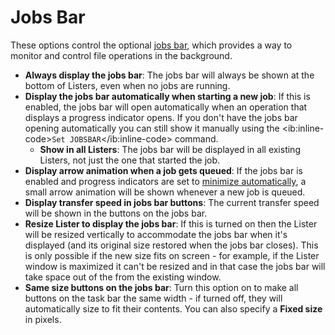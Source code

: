 # Jobs Bar

These options control the optional [jobs bar](/Manual/file_operations/copying_moving_and_deleting_files/the_jobs_bar.md), which provides a way to monitor and control file operations in the background.

- **Always display the jobs bar**: The jobs bar will always be shown at the bottom of Listers, even when no jobs are running.
- **Display the jobs bar automatically when starting a new job**: If this is enabled, the jobs bar will open automatically when an operation that displays a progress indicator opens. If you don't have the jobs bar opening automatically you can still show it manually using the \<ib:inline-code\>`Set JOBSBAR`\</ib:inline-code\> command.
  - **Show in all Listers**: The jobs bar will be displayed in all existing Listers, not just the one that started the job.
- **Display arrow animation when a job gets queued**: If the jobs bar is enabled and progress indicators are set to [minimize automatically](../progress_indicators/RAEDME.md), a small arrow animation will be shown whenever a new job is queued.
- **Display transfer speed in jobs bar buttons**: The current transfer speed will be shown in the buttons on the jobs bar.
- **Resize Lister to display the jobs bar**: If this is turned on then the Lister will be resized vertically to accommodate the jobs bar when it's displayed (and its original size restored when the jobs bar closes). This is only possible if the new size fits on screen - for example, if the Lister window is maximized it can't be resized and in that case the jobs bar will take space out of the from the existing window.
- **Same size buttons on the jobs bar**: Turn this option on to make all buttons on the task bar the same width - if turned off, they will automatically size to fit their contents. You can also specify a **Fixed size** in pixels.
